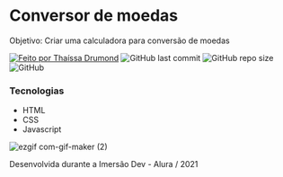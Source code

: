# Conversor de moedas

Objetivo: Criar uma calculadora para conversão de moedas

  <!-- Badges-->
   [![Feito por Thaíssa Drumond](https://img.shields.io/badge/Criado%20por-Thaissa_Drumond-%230a5193?logo=github)](https://github.com/ThaissaDrumond)
   ![GitHub last commit](https://img.shields.io/github/last-commit/ThaissaDrumond/Conversor-de-moedas?color=%230a5193&label=%C3%9Altimo%20Commit)
   ![GitHub repo size](https://img.shields.io/github/repo-size/ThaissaDrumond/Conversor-de-moedas?color=%230a5193&label=Tamanho%20do%20Reposit%C3%B3rio)
   ![GitHub](https://img.shields.io/github/license/ThaissaDrumond/Conversor-de-moedas?color=%230a5193%20&label=Licen%C3%A7a)




### Tecnologias 

* HTML
* CSS
* Javascript

![ezgif com-gif-maker (2)](https://user-images.githubusercontent.com/90909646/192113404-f54d4ebf-2182-4422-be54-f30f2bd3e26f.gif#vitrinedev)



Desenvolvida durante a Imersão Dev - Alura / 2021

